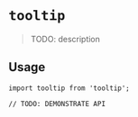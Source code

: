 # `tooltip`

> TODO: description

## Usage

```
import tooltip from 'tooltip';

// TODO: DEMONSTRATE API
```
